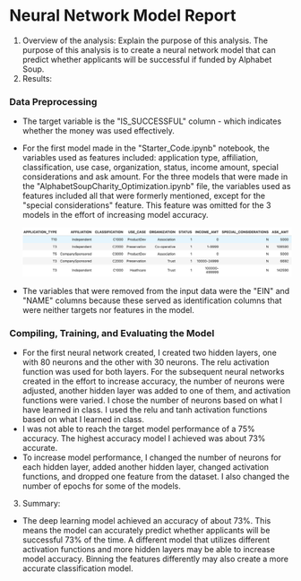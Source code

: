 # Neural Network Model Report

1. Overview of the analysis: Explain the purpose of this analysis.
   The purpose of this analysis is to create a neural network model that can predict whether applicants will be successful if funded by Alphabet Soup.  
2. Results:  

### Data Preprocessing  

- The target variable is the "IS_SUCCESSFUL" column - which indicates whether the money was used effectively.
- For the first model made in the "Starter_Code.ipynb" notebook, the variables used as features included: application type, affiliation, classification, use case, organization, status, income amount, special considerations and ask amount. For the three models that were made in the "AlphabetSoupCharity_Optimization.ipynb" file, the variables used as features included all that were formerly mentioned, except for the "special considerations" feature. This feature was omitted for the 3 models in the effort of increasing model accuracy.
  
  ![model features](https://github.com/nishithapliyal/deep-learning-challenge/blob/main/Screenshot%202024-10-20%20at%209.36.50%20PM.png)
- The variables that were removed from the input data were the "EIN" and "NAME" columns because these served as identification columns that were neither targets nor features in the model.  

### Compiling, Training, and Evaluating the Model

- For the first neural network created, I created two hidden layers, one with 80 neurons and the other with 30 neurons. The relu activation function was used for both layers. For the subsequent neural networks created in the effort to increase accuracy, the number of neurons were adjusted, another hidden layer was added to one of them, and activation functions were varied. I chose the number of neurons based on what I have learned in class. I used the relu and tanh activation functions based on what I learned in class.
- I was not able to reach the target model performance of a 75% accuracy. The highest accuracy model I achieved was about 73% accurate.
- To increase model performance, I changed the number of neurons for each hidden layer, added another hidden layer, changed activation functions, and dropped one feature from the dataset. I also changed the number of epochs for some of the models.


3. Summary:
- The deep learning model achieved an accuracy of about 73%. This means the model can accurately predict whether applicants will be successful 73% of the time. A different model that utilizes different activation functions and more hidden layers may be able to increase model accuracy. Binning the features differently may also create a more accurate classification model. 
